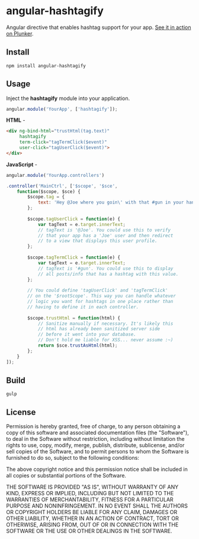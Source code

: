 # angular-hashtagify

Angular directive that enables hashtag support for your app.  [See it in action on Plunker](http://plnkr.co/edit/TgZqXG?p=info).

## Install

```
npm install angular-hashtagify
```

## Usage

Inject the **hashtagify** module into your application.

```javascript
angular.module('YourApp', ['hashtagify']);
```

**HTML** -

```html
<div ng-bind-html="trustHtml(tag.text)"
     hashtagify 
     term-click="tagTermClick($event)" 
     user-click="tagUserClick($event)">
</div>
```

**JavaScript** -

```javascript
angular.module('YourApp.controllers')

.controller('MainCtrl', ['$scope', '$sce',
    function($scope, $sce) {
        $scope.tag = {
            text: 'Hey @Joe where you goin\' with that #gun in your hand?'
        };
            
        $scope.tagUserClick = function(e) {
            var tagText = e.target.innerText;
            // tagText is '@Joe'. You could use this to verify
            // that your app has a 'Joe' user and then redirect
            // to a view that displays this user profile.
        };
        
        $scope.tagTermClick = function(e) {
            var tagText = e.target.innerText;
            // tagText is '#gun'. You could use this to display
            // all posts/info that has a hashtag with this value.
        };
        
        // You could define 'tagUserClick' and 'tagTermClick'
        // on the '$rootScope'. This way you can handle whatever
        // logic you want for hashtags in one place rather than
        // having to define it in each controller.
        
        $scope.trustHtml = function(html) {
            // Sanitize manually if necessary. It's likely this
            // html has already been sanitized server side
            // before it went into your database.
            // Don't hold me liable for XSS... never assume :~)
            return $sce.trustAsHtml(html);
        };
    }
]);
```

## Build

```
gulp
```

## License
Permission is hereby granted, free of charge, to any person obtaining a copy of this software and associated documentation files (the "Software"), to deal in the Software without restriction, including without limitation the rights to use, copy, modify, merge, publish, distribute, sublicense, and/or sell copies of the Software, and to permit persons to whom the Software is furnished to do so, subject to the following conditions:

The above copyright notice and this permission notice shall be included in all copies or substantial portions of the Software.

THE SOFTWARE IS PROVIDED "AS IS", WITHOUT WARRANTY OF ANY KIND, EXPRESS OR IMPLIED, INCLUDING BUT NOT LIMITED TO THE WARRANTIES OF MERCHANTABILITY, FITNESS FOR A PARTICULAR PURPOSE AND NONINFRINGEMENT. IN NO EVENT SHALL THE AUTHORS OR COPYRIGHT HOLDERS BE LIABLE FOR ANY CLAIM, DAMAGES OR OTHER LIABILITY, WHETHER IN AN ACTION OF CONTRACT, TORT OR OTHERWISE, ARISING FROM, OUT OF OR IN CONNECTION WITH THE SOFTWARE OR THE USE OR OTHER DEALINGS IN THE SOFTWARE.